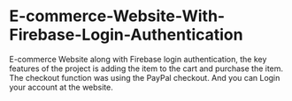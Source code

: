 # E-commerce-Website-With-Firebase-Login-Authentication

E-commerce Website along with Firebase login authentication, the key features of the project is adding the item to the cart and purchase the item. The checkout function was using the PayPal checkout. And you can Login your account at the website.
